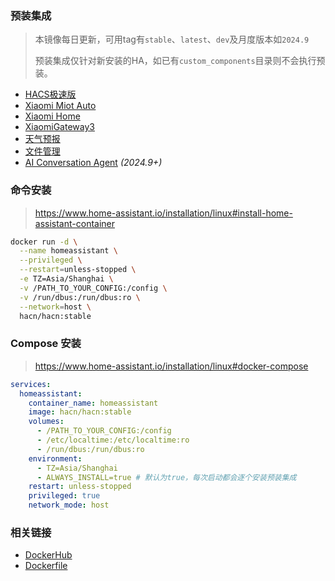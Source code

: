 ### 预装集成
> 本镜像每日更新，可用tag有`stable`、`latest`、`dev`及月度版本如`2024.9`
>
> 预装集成仅针对新安装的HA，如已有`custom_components`目录则不会执行预装。

- [HACS极速版](https://hacs.vip)
- [Xiaomi Miot Auto](https://github.com/al-one/hass-xiaomi-miot)
- [Xiaomi Home](https://github.com/XiaoMi/ha_xiaomi_home)
- [XiaomiGateway3](https://github.com/AlexxIT/XiaomiGateway3)
- [天气预报](https://github.com/hasscc/tianqi)
- [文件管理](https://github.com/shaonianzhentan/ha_file_explorer)
- [AI Conversation Agent](https://github.com/hasscc/ai-conversation) _(2024.9+)_


### 命令安装
> https://www.home-assistant.io/installation/linux#install-home-assistant-container

```bash
docker run -d \
  --name homeassistant \
  --privileged \
  --restart=unless-stopped \
  -e TZ=Asia/Shanghai \
  -v /PATH_TO_YOUR_CONFIG:/config \
  -v /run/dbus:/run/dbus:ro \
  --network=host \
  hacn/hacn:stable
```

### Compose 安装
> https://www.home-assistant.io/installation/linux#docker-compose

```yaml
services:
  homeassistant:
    container_name: homeassistant
    image: hacn/hacn:stable
    volumes:
      - /PATH_TO_YOUR_CONFIG:/config
      - /etc/localtime:/etc/localtime:ro
      - /run/dbus:/run/dbus:ro
    environment:
      - TZ=Asia/Shanghai
      - ALWAYS_INSTALL=true # 默认为true，每次启动都会逐个安装预装集成
    restart: unless-stopped
    privileged: true
    network_mode: host
```

### 相关链接
- [DockerHub](https://hub.docker.com/r/hacn/hacn)
- [Dockerfile](https://github.com/hasscc/hass-docker/blob/main/Dockerfile)
